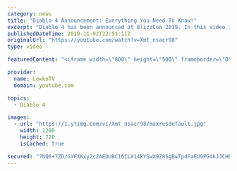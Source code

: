 ```yaml
---
category: news
title: "Diablo 4 Announcement: Everything You Need To Know!"
excerpt: "Diablo 4 has been announced at BlizzCon 2019. In this video I go over everything you need to know about this upcoming Blizzard Entertainment game."
publishedDateTime: 2019-11-02T22:51:11Z
originalUrl: "https://youtube.com/watch?v=Xmt_nsacr98"
type: video

featuredContent: "<iframe width=\"800\" height=\"500\" frameborder=\"0\" src=\"https://www.youtube.com/embed/Xmt_nsacr98\" allow=\"accelerometer; autoplay; encrypted-media; gyroscope; picture-in-picture\" allowfullscreen></iframe>"

provider:
  name: LowkoTV
  domain: youtube.com

topics:
  - Diablo 4

images:
  - url: "https://i.ytimg.com/vi/Xmt_nsacr98/maxresdefault.jpg"
    width: 1280
    height: 720
    isCached: true

secured: "7bQ6+7ZD/GYFXKxy2cZAEOUBC16ILX14kYSwX9Z8SgBwTpdFaEU9PG4kJJCHR6JsBw4A0FJYqlLcT/7068IZd1gLoo1nqmEpEIQKCIFBQfTzu2xlUPEqNCLR6+/WxdUy2ovIITpHWYKz+1aSUIzmITtY9+oob3acpvtscFlm5TaLWwni60lMWOtgJs0yE344Nrzewl9RlHvaJl0488xfDT2/bJG81r4ed1Zz0qY+c6qSB7mr+gAEARCSVV6MhU8esDlzjecSWuahgUC/BZgtK9l1iynTgt26uN5Ts5HkKWDDWKb1Fkb4Jrb0bNCpfF52IK6BtOJ5yQZie2un20zWv0G1ZGEky6XFL/8KXXnWZqXkbxGFWWXb5O5vCnpVFOealuiREspfCaach07buufchjxI0Vb6VMjz5y1K4uyAgeaA2zEz3I18qMXs9hkF3Dhy;ATL43xmRBm1MldY9p+CsjA=="
---
```


